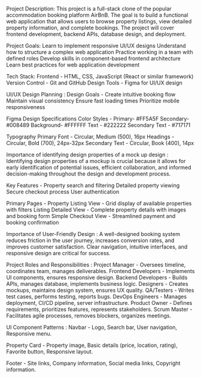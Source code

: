Project Description: 
This project is a full-stack clone of the popular accommodation booking platform AirBnB. The goal is to build a functional web application that allows users to browse property listings, view detailed property information, and complete bookings. The project will cover frontend development, backend APIs, database design, and deployment.

Project Goals: 
Learn to implement responsive UI/UX designs Understand how to structure a complex web application Practice working in a team with defined roles Develop skills in component-based frontend architecture Learn best practices for web application development

Tech Stack: 
Frontend - HTML, CSS, JavaScript (React or similar framework) 
Version Control - Git and GitHub 
Design Tools - Figma for UI/UX design


UI/UX Design Planning :
Design Goals -
Create intuitive booking flow
Maintain visual consistency
Ensure fast loading times
Prioritize mobile responsiveness

Figma Design Specifications
Color Styles -
Primary- #FF5A5F
Secondary- #008489
Background- #FFFFFF
Text - #222222
Secondary Text - #717171

Typography 
Primary Font - Circular, Medium (500), 16px
Headings - Circular, Bold (700), 24px-32px
Secondary Text - Circular, Book (400), 14px

Importance of identifying design properties of a mock up design :
Identifying design properties of a mockup is crucial because it allows for early identification of potential issues, efficient collaboration, and informed decision-making throughout the design and development process.

Key Features -
Property search and filtering
Detailed property viewing
Secure checkout process
User authentication

Primary Pages -
Property Listing View	- Grid display of available properties with filters
Listing Detailed View -	Complete property details with images and booking form
Simple Checkout View -	Streamlined payment and booking confirmation

Importance of User-Friendly Design : 
A well-designed booking system reduces friction in the user journey, increases conversion rates, and improves customer satisfaction. Clear navigation, intuitive interfaces, and responsive design are critical for success.

Project Roles and Responsibilities :
Project Manager -	Oversees timeline, coordinates team, manages deliverables.
Frontend Developers -	Implements UI components, ensures responsive design.
Backend Developers -	Builds APIs, manages database, implements business logic.
Designers	- Creates mockups, maintains design system, ensures UX quality.
QA/Testers -	Writes test cases, performs testing, reports bugs.
DevOps Engineers -	Manages deployment, CI/CD pipeline, server infrastructure.
Product Owner -	Defines requirements, prioritizes features, represents stakeholders.
Scrum Master -	Facilitates agile processes, removes blockers, organizes meetings.


UI Component Patterns : 
Navbar -
Logo,
Search bar,
User navigation,
Responsive menu.

Property Card -
Property image,
Basic details (price, location, rating),
Favorite button,
Responsive layout.

Footer -
Site links,
Company information,
Social media links,
Copyright information.
